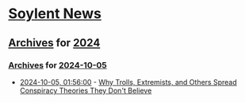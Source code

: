 # [Soylent News](../../../README.md)

## [Archives](../../index.md) for [2024](../index.md)

### [Archives](../../index.md) for [2024-10-05](index.md)

* [2024-10-05, 01:56:00](https://soylentnews.org/article.pl?sid=24/10/04/1448214&from=rss) - [Why Trolls, Extremists, and Others Spread Conspiracy Theories They Don't Believe](https://soylentnews.org/article.pl?sid=24/10/04/1448214&from=rss)
